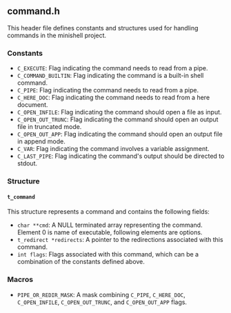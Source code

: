 ## command.h

This header file defines constants and structures used for handling commands in the minishell project.

### Constants

- `C_EXECUTE`: Flag indicating the command needs to read from a pipe.
- `C_COMMAND_BUILTIN`: Flag indicating the command is a built-in shell command.
- `C_PIPE`: Flag indicating the command needs to read from a pipe.
- `C_HERE_DOC`: Flag indicating the command needs to read from a here document.
- `C_OPEN_INFILE`: Flag indicating the command should open a file as input.
- `C_OPEN_OUT_TRUNC`: Flag indicating the command should open an output file in truncated mode.
- `C_OPEN_OUT_APP`: Flag indicating the command should open an output file in append mode.
- `C_VAR`: Flag indicating the command involves a variable assignment.
- `C_LAST_PIPE`: Flag indicating the command's output should be directed to stdout.

### Structure

#### `t_command`

This structure represents a command and contains the following fields:

- `char **cmd`: A NULL terminated array representing the command. Element 0 is name of executable, following elements are options.
- `t_redirect *redirects`: A pointer to the redirections associated with this command.
- `int flags`: Flags associated with this command, which can be a combination of the constants defined above.

### Macros

- `PIPE_OR_REDIR_MASK`: A mask combining `C_PIPE`, `C_HERE_DOC`, `C_OPEN_INFILE`, `C_OPEN_OUT_TRUNC`, and `C_OPEN_OUT_APP` flags.
